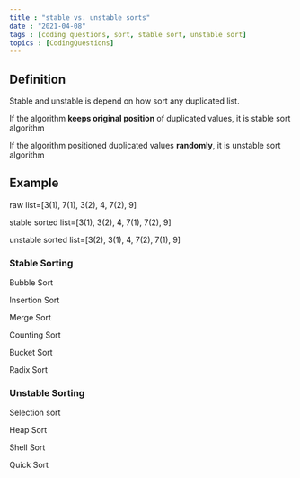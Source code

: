 ```yaml
---
title : "stable vs. unstable sorts"
date : "2021-04-08"
tags : [coding questions, sort, stable sort, unstable sort]
topics : [CodingQuestions]
---
```


## Definition

Stable and unstable is depend on how sort any duplicated list.

If the algorithm **keeps original position** of duplicated values, it is stable sort algorithm

If the algorithm positioned duplicated values **randomly**, it is unstable sort algorithm

## Example

raw list=[3(1), 7(1), 3(2), 4, 7(2), 9]

stable sorted list=[3(1), 3(2), 4, 7(1), 7(2), 9]

unstable sorted list=[3(2), 3(1), 4, 7(2), 7(1), 9]

### Stable Sorting

Bubble Sort

Insertion Sort

Merge Sort

Counting Sort

Bucket Sort

Radix Sort

### Unstable Sorting

Selection sort

Heap Sort

Shell Sort

Quick Sort
